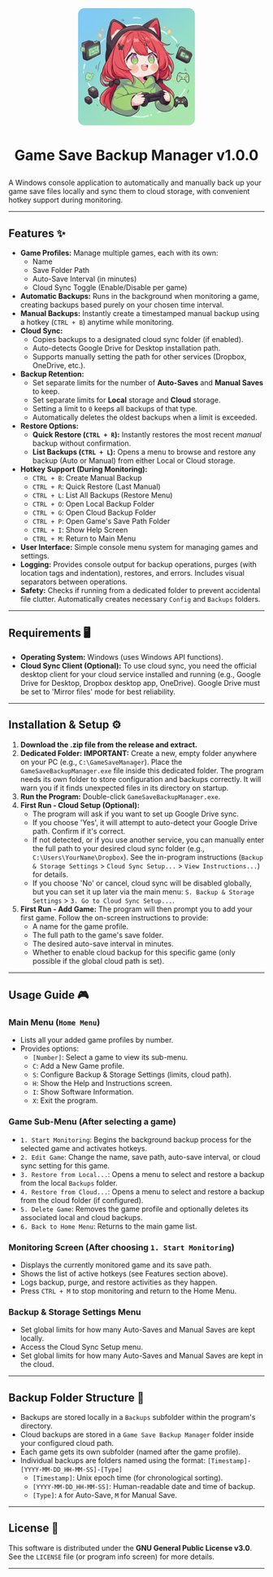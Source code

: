<p align="center">
  <img src="assets/app_icon.png?raw=true" alt="Game Save Backup Manager Icon" width="230"/>
</p>

# <p align="center"> Game Save Backup Manager v1.0.0 </p>

A Windows console application to automatically and manually back up your game save files locally and sync them to cloud storage, with convenient hotkey support during monitoring.

---

## Features ✨

* **Game Profiles:** Manage multiple games, each with its own:
    * Name
    * Save Folder Path
    * Auto-Save Interval (in minutes)
    * Cloud Sync Toggle (Enable/Disable per game)
* **Automatic Backups:** Runs in the background when monitoring a game, creating backups based purely on your chosen time interval.
* **Manual Backups:** Instantly create a timestamped manual backup using a hotkey (`CTRL + B`) anytime while monitoring.
* **Cloud Sync:**
    * Copies backups to a designated cloud sync folder (if enabled).
    * Auto-detects Google Drive for Desktop installation path.
    * Supports manually setting the path for other services (Dropbox, OneDrive, etc.).
* **Backup Retention:**
    * Set separate limits for the number of **Auto-Saves** and **Manual Saves** to keep.
    * Set separate limits for **Local** storage and **Cloud** storage.
    * Setting a limit to `0` keeps all backups of that type.
    * Automatically deletes the oldest backups when a limit is exceeded.
* **Restore Options:**
    * **Quick Restore (`CTRL + R`):** Instantly restores the most recent *manual* backup without confirmation.
    * **List Backups (`CTRL + L`):** Opens a menu to browse and restore any backup (Auto or Manual) from either Local or Cloud storage.
* **Hotkey Support (During Monitoring):**
    * `CTRL + B`: Create Manual Backup
    * `CTRL + R`: Quick Restore (Last Manual)
    * `CTRL + L`: List All Backups (Restore Menu)
    * `CTRL + O`: Open Local Backup Folder
    * `CTRL + G`: Open Cloud Backup Folder
    * `CTRL + P`: Open Game's Save Path Folder
    * `CTRL + I`: Show Help Screen
    * `CTRL + M`: Return to Main Menu
* **User Interface:** Simple console menu system for managing games and settings.
* **Logging:** Provides console output for backup operations, purges (with location tags and indentation), restores, and errors. Includes visual separators between operations.
* **Safety:** Checks if running from a dedicated folder to prevent accidental file clutter. Automatically creates necessary `Config` and `Backups` folders.

---

## Requirements 🖥️

* **Operating System:** Windows (uses Windows API functions).
* **Cloud Sync Client (Optional):** To use cloud sync, you need the official desktop client for your cloud service installed and running (e.g., Google Drive for Desktop, Dropbox desktop app, OneDrive). Google Drive must be set to 'Mirror files' mode for best reliability.

---

## Installation & Setup ⚙️

1.  **Download the .zip file from the release and extract.**
2.  **Dedicated Folder:** **IMPORTANT:** Create a new, empty folder anywhere on your PC (e.g., `C:\GameSaveManager`). Place the `GameSaveBackupManager.exe` file inside this dedicated folder. The program needs its own folder to store configuration and backups correctly. It will warn you if it finds unexpected files in its directory on startup.
3.  **Run the Program:** Double-click `GameSaveBackupManager.exe`.
4.  **First Run - Cloud Setup (Optional):**
    * The program will ask if you want to set up Google Drive sync.
    * If you choose 'Yes', it will attempt to auto-detect your Google Drive path. Confirm if it's correct.
    * If not detected, or if you use another service, you can manually enter the full path to your desired cloud sync folder (e.g., `C:\Users\YourName\Dropbox`). See the in-program instructions (`Backup & Storage Settings` > `Cloud Sync Setup...` > `View Instructions...`) for details.
    * If you choose 'No' or cancel, cloud sync will be disabled globally, but you can set it up later via the main menu: `S. Backup & Storage Settings` > `3. Go to Cloud Sync Setup...`.
5.  **First Run - Add Game:** The program will then prompt you to add your first game. Follow the on-screen instructions to provide:
    * A name for the game profile.
    * The full path to the game's save folder.
    * The desired auto-save interval in minutes.
    * Whether to enable cloud backup for this specific game (only possible if the global cloud path is set).

---

## Usage Guide 🎮

### Main Menu (`Home Menu`)

* Lists all your added game profiles by number.
* Provides options:
    * `[Number]`: Select a game to view its sub-menu.
    * `C`: Add a New Game profile.
    * `S`: Configure Backup & Storage Settings (limits, cloud path).
    * `H`: Show the Help and Instructions screen.
    * `I`: Show Software Information.
    * `X`: Exit the program.

### Game Sub-Menu (After selecting a game)

* `1. Start Monitoring`: Begins the background backup process for the selected game and activates hotkeys.
* `2. Edit Game`: Change the name, save path, auto-save interval, or cloud sync setting for this game.
* `3. Restore from Local...`: Opens a menu to select and restore a backup from the local `Backups` folder.
* `4. Restore from Cloud...`: Opens a menu to select and restore a backup from the cloud folder (if configured).
* `5. Delete Game`: Removes the game profile and optionally deletes its associated local and cloud backups.
* `6. Back to Home Menu`: Returns to the main game list.

### Monitoring Screen (After choosing `1. Start Monitoring`)

* Displays the currently monitored game and its save path.
* Shows the list of active hotkeys (see Features section above).
* Logs backup, purge, and restore activities as they happen.
* Press `CTRL + M` to stop monitoring and return to the Home Menu.

### Backup & Storage Settings Menu

* Set global limits for how many Auto-Saves and Manual Saves are kept locally.
* Access the Cloud Sync Setup menu.
* Set global limits for how many Auto-Saves and Manual Saves are kept in the cloud.

---

## Backup Folder Structure 📁

* Backups are stored locally in a `Backups` subfolder within the program's directory.
* Cloud backups are stored in a `Game Save Backup Manager` folder inside your configured cloud path.
* Each game gets its own subfolder (named after the game profile).
* Individual backups are folders named using the format:
    `[Timestamp]-[YYYY-MM-DD_HH-MM-SS]-[Type]`
    * `[Timestamp]`: Unix epoch time (for chronological sorting).
    * `[YYYY-MM-DD_HH-MM-SS]`: Human-readable date and time of backup.
    * `[Type]`: `A` for Auto-Save, `M` for Manual Save.

---

## License 📜

This software is distributed under the **GNU General Public License v3.0**. See the `LICENSE` file (or program info screen) for more details.

---

